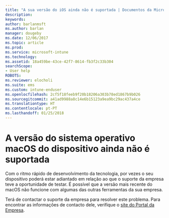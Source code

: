 ```yaml
---
title: "A sua versão do iOS ainda não é suportada | Documentos da Microsoft"
description: 
keywords: 
author: barlanmsft
ms.author: barlan
manager: dougeby
ms.date: 12/06/2017
ms.topic: article
ms.prod: 
ms.service: microsoft-intune
ms.technology: 
ms.assetid: 18a459be-43ce-42f7-8614-fb3f2c33b304
searchScope:
- User help
ROBOTS: 
ms.reviewer: elocholi
ms.suite: ems
ms.custom: intune-enduser
ms.openlocfilehash: 2cf5f18feeb9f20b18206a303b78ed1867b9b026
ms.sourcegitcommit: a41ad9988a8c14e6b15123a9ea9bc29ac437a4ce
ms.translationtype: HT
ms.contentlocale: pt-PT
ms.lasthandoff: 01/25/2018
---
```

# <a name="your-macos-devices-operating-system-version-isnt-yet-supported"></a>A versão do sistema operativo macOS do dispositivo ainda não é suportada

Com o ritmo rápido de desenvolvimento da tecnologia, por vezes o seu dispositivo poderá estar adiantado em relação ao que o suporte da empresa teve a oportunidade de testar. É possível que a versão mais recente do macOS não funcione com algumas das outras ferramentas da sua empresa.

Terá de contactar o suporte da empresa para resolver este problema. Para encontrar as informações de contacto dele, verifique o [site do Portal da Empresa](https://portal.manage.microsoft.com#HelpDeskDialog).
